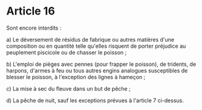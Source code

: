 # Article 16

Sont encore interdits :

a) Le déversement de résidus de fabrique ou autres matières d'une composition ou en quantité telle qu'elles risquent de porter préjudice au peuplement piscicole ou de chasser le poisson ;

b) L'emploi de pièges avec pennes (pour frapper le poisson), de tridents, de harpons, d'armes à feu ou tous autres engins analogues susceptibles de blesser le poisson, à l'exception des lignes à hameçon ;

c) La mise à sec du fleuve dans un but de pêche ;

d) La pêche de nuit, sauf les exceptions prévues à l'article 7 ci-dessus.
